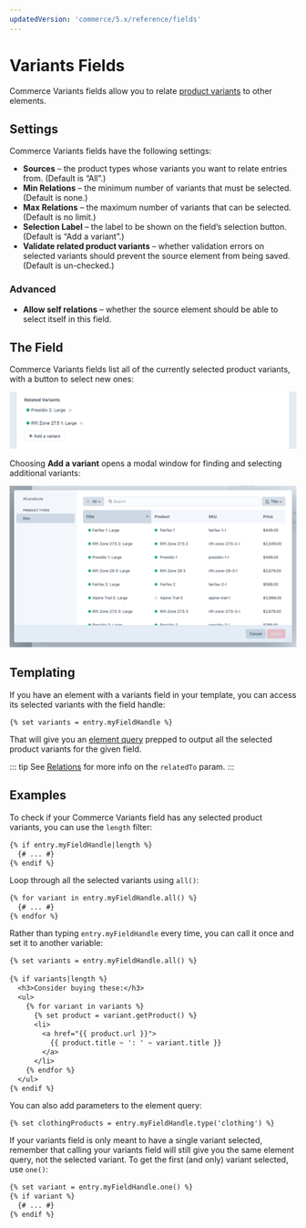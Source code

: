 ```yaml
---
updatedVersion: 'commerce/5.x/reference/fields'
---
```


# Variants Fields

Commerce Variants fields allow you to relate [product variants](products-variants.md#variants) to other elements.

## Settings

Commerce Variants fields have the following settings:

- **Sources** – the product types whose variants you want to relate entries from. (Default is “All”.)
- **Min Relations** – the minimum number of variants that must be selected. (Default is none.)
- **Max Relations** – the maximum number of variants that can be selected. (Default is no limit.)
- **Selection Label** – the label to be shown on the field’s selection button. (Default is “Add a variant”.)
- **Validate related product variants** – whether validation errors on selected variants should prevent the source element from being saved. (Default is un-checked.)

### Advanced

- **Allow self relations** – whether the source element should be able to select itself in this field.

## The Field

Commerce Variants fields list all of the currently selected product variants, with a button to select new ones:

<img src="./images/variant-field-example.png" alt="Variants field">

Choosing **Add a variant** opens a modal window for finding and selecting additional variants:

<img src="./images/variant-field-modal.png" alt="Variant selection modal">

## Templating

If you have an element with a variants field in your template, you can access its selected variants with the field handle:

```twig
{% set variants = entry.myFieldHandle %}
```

That will give you an [element query](/4.x/element-queries.md) prepped to output all the selected product variants for the given field.

::: tip
See [Relations](/4.x/relations.md) for more info on the `relatedTo` param.
:::

## Examples

To check if your Commerce Variants field has any selected product variants, you can use the `length` filter:

```twig
{% if entry.myFieldHandle|length %}
  {# ... #}
{% endif %}
```

Loop through all the selected variants using `all()`:

```twig
{% for variant in entry.myFieldHandle.all() %}
  {# ... #}
{% endfor %}
```

Rather than typing `entry.myFieldHandle` every time, you can call it once and set it to another variable:

```twig
{% set variants = entry.myFieldHandle.all() %}

{% if variants|length %}
  <h3>Consider buying these:</h3>
  <ul>
    {% for variant in variants %}
      {% set product = variant.getProduct() %}
      <li>
        <a href="{{ product.url }}">
          {{ product.title ~ ': ' ~ variant.title }}
        </a>
      </li>
    {% endfor %}
  </ul>
{% endif %}
```

You can also add parameters to the element query:

```twig
{% set clothingProducts = entry.myFieldHandle.type('clothing') %}
```

If your variants field is only meant to have a single variant selected, remember that calling your variants field will still give you the same element query, not the selected variant. To get the first (and only) variant selected, use `one()`:

```twig
{% set variant = entry.myFieldHandle.one() %}
{% if variant %}
  {# ... #}
{% endif %}
```
